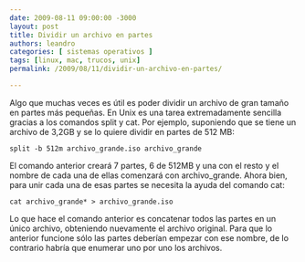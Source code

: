```yaml
---
date: 2009-08-11 09:00:00 -3000
layout: post
title: Dividir un archivo en partes
authors: leandro
categories: [ sistemas operativos ]
tags: [linux, mac, trucos, unix]
permalink: /2009/08/11/dividir-un-archivo-en-partes/

---
```


Algo que muchas veces es útil es poder dividir un archivo de gran tamaño en
partes más pequeñas. En Unix es una tarea extremadamente sencilla gracias a los
comandos split y cat. <!-- more -->Por ejemplo, suponiendo que se tiene un
archivo de 3,2GB y se lo quiere dividir en partes de 512 MB:

```
split -b 512m archivo_grande.iso archivo_grande
```

El comando anterior creará 7 partes, 6 de 512MB y una con el resto y el nombre
de cada una de ellas comenzará con archivo_grande. Ahora bien, para unir cada
una de esas partes se necesita la ayuda del comando cat:

```
cat archivo_grande* > archivo_grande.iso
```

Lo que hace el comando anterior es concatenar todos las partes en un único
archivo, obteniendo nuevamente el archivo original. Para que lo anterior
funcione sólo las partes deberían empezar con ese nombre, de lo contrario habría
que enumerar uno por uno los archivos.
